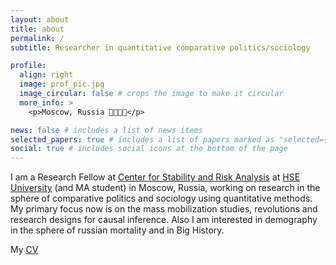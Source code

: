 ```yaml
---
layout: about
title: about
permalink: /
subtitle: Researcher in quantitative comparative politics/sociology

profile:
  align: right
  image: prof_pic.jpg 
  image_circular: false # crops the image to make it circular
  more_info: >
    <p>Moscow, Russia 🥹🤓🫵🏻</p>

news: false # includes a list of news items
selected_papers: true # includes a list of papers marked as "selected={true}"
social: true # includes social icons at the bottom of the page
--- 
```


I am a Research Fellow at [Center for Stability and Risk Analysis](https://social.hse.ru/en/mr/) at [HSE University](https://www.hse.ru/en/) (and MA student) in Moscow, Russia, working on research in the sphere of comparative politics and sociology using quantitative methods. My primary focus now is on the mass mobilization studies, revolutions and research designs for causal inference. Also I am interested in demography in the sphere of russian mortality and in Big History. 

My [CV](https://vadvu.github.io/cv) 